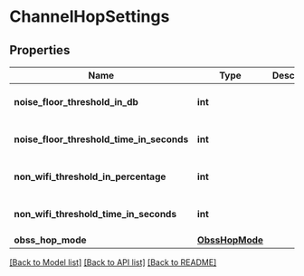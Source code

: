 # ChannelHopSettings

## Properties
Name | Type | Description | Notes
------------ | ------------- | ------------- | -------------
**noise_floor_threshold_in_db** | **int** |  | [optional] [default to -75]
**noise_floor_threshold_time_in_seconds** | **int** |  | [optional] [default to 180]
**non_wifi_threshold_in_percentage** | **int** |  | [optional] [default to 50]
**non_wifi_threshold_time_in_seconds** | **int** |  | [optional] [default to 180]
**obss_hop_mode** | [**ObssHopMode**](ObssHopMode.md) |  | [optional] 

[[Back to Model list]](../README.md#documentation-for-models) [[Back to API list]](../README.md#documentation-for-api-endpoints) [[Back to README]](../README.md)

